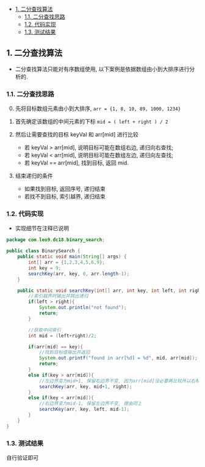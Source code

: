 <!-- TOC -->

- [1. 二分查找算法](#1-二分查找算法)
  - [1.1. 二分查找思路](#11-二分查找思路)
  - [1.2. 代码实现](#12-代码实现)
  - [1.3. 测试结果](#13-测试结果)

<!-- /TOC -->

## 1. 二分查找算法
- 二分查找算法只能对有序数组使用, 以下案例是依据数组由小到大排序进行分析的.

### 1.1. 二分查找思路
0. 先将目标数组元素由小到大排序, `arr = {1, 8, 10, 89, 1000, 1234}`

1. 首先确定该数组的中间元素的下标 `mid = ( left + right ) / 2`

2. 然后让需要查找的目标 keyVal 和 arr[mid] 进行比较
   - 若 keyVal > arr[mid], 说明目标可能在数组右边, 递归向右查找;
   - 若 keyVal < arr[mid], 说明目标可能在数组左边, 递归向左查找;
   - 若 keyVal == arr[mid], 找到目标, 返回 mid.

3. 结束递归的条件
   - 如果找到目标, 返回序号, 递归结束
   - 若找不到目标, 索引越界, 递归结束

### 1.2. 代码实现
- 实现细节在注释已说明

```java
package com.leo9.dc18.binary_search;

public class BinarySearch {
    public static void main(String[] args) {
        int[] arr = {1,2,3,4,5,6,9};
        int key = 9;
        searchKey(arr, key, 0, arr.length-1);
    }

    public static void searchKey(int[] arr, int key, int left, int right){
        //索引越界时输出并跳出递归
        if(left > right){
            System.out.println("not found");
            return;
        }

        //获取中间索引
        int mid = (left+right)/2;

        if(arr[mid] == key){
            //找到目标值输出并返回
            System.out.printf("found in arr[%d] = %d", mid, arr[mid]);
            return;
        }
        else if(key > arr[mid]){
            //左边界变为mid+1, 保留右边界不变, 因为arr[mid]没必要再比较所以右移一位, 同时右移一位能保证最终可以获取到右边界
            searchKey(arr, key, mid+1, right);
        }
        else if(key < arr[mid]){
            //右边界变为mid-1, 保留左边界不变, 理由同上
            searchKey(arr, key, left, mid-1);
        }
    }
}

```

### 1.3. 测试结果
自行验证即可